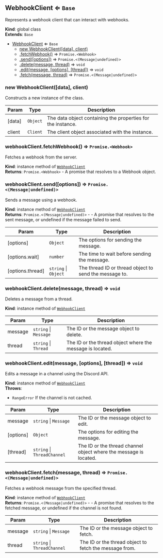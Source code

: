 <a name="WebhookClient"></a>

## WebhookClient ⇐ <code>Base</code>
Represents a webhook client that can interact with webhooks.

**Kind**: global class  
**Extends**: <code>Base</code>  

* [WebhookClient](#WebhookClient) ⇐ <code>Base</code>
    * [new WebhookClient([data], client)](#new_WebhookClient_new)
    * [.fetchWebhook()](#WebhookClient+fetchWebhook) ⇒ <code>Promise.&lt;Webhook&gt;</code>
    * [.send([options])](#WebhookClient+send) ⇒ <code>Promise.&lt;(Message\|undefined)&gt;</code>
    * [.delete(message, thread)](#WebhookClient+delete) ⇒ <code>void</code>
    * [.edit(message, [options], [thread])](#WebhookClient+edit) ⇒ <code>void</code>
    * [.fetch(message, thread)](#WebhookClient+fetch) ⇒ <code>Promise.&lt;(Message\|undefined)&gt;</code>

<a name="new_WebhookClient_new"></a>

### new WebhookClient([data], client)
Constructs a new instance of the class.


| Param | Type | Description |
| --- | --- | --- |
| [data] | <code>Object</code> | The data object containing the properties for the instance. |
| client | <code>Client</code> | The client object associated with the instance. |

<a name="WebhookClient+fetchWebhook"></a>

### webhookClient.fetchWebhook() ⇒ <code>Promise.&lt;Webhook&gt;</code>
Fetches a webhook from the server.

**Kind**: instance method of [<code>WebhookClient</code>](#WebhookClient)  
**Returns**: <code>Promise.&lt;Webhook&gt;</code> - A promise that resolves to a Webhook object.  
<a name="WebhookClient+send"></a>

### webhookClient.send([options]) ⇒ <code>Promise.&lt;(Message\|undefined)&gt;</code>
Sends a message using a webhook.

**Kind**: instance method of [<code>WebhookClient</code>](#WebhookClient)  
**Returns**: <code>Promise.&lt;(Message\|undefined)&gt;</code> - - A promise that resolves to the sent message, or undefined if the message failed to send.  

| Param | Type | Description |
| --- | --- | --- |
| [options] | <code>Object</code> | The options for sending the message. |
| [options.wait] | <code>number</code> | The time to wait before sending the message. |
| [options.thread] | <code>string</code> \| <code>Object</code> | The thread ID or thread object to send the message to. |

<a name="WebhookClient+delete"></a>

### webhookClient.delete(message, thread) ⇒ <code>void</code>
Deletes a message from a thread.

**Kind**: instance method of [<code>WebhookClient</code>](#WebhookClient)  

| Param | Type | Description |
| --- | --- | --- |
| message | <code>string</code> \| <code>Message</code> | The ID or the message object to delete. |
| thread | <code>string</code> \| <code>Thread</code> | The ID or the thread object where the message is located. |

<a name="WebhookClient+edit"></a>

### webhookClient.edit(message, [options], [thread]) ⇒ <code>void</code>
Edits a message in a channel using the Discord API.

**Kind**: instance method of [<code>WebhookClient</code>](#WebhookClient)  
**Throws**:

- <code>RangeError</code> If the channel is not cached.


| Param | Type | Description |
| --- | --- | --- |
| message | <code>string</code> \| <code>Message</code> | The ID or the message object to edit. |
| [options] | <code>Object</code> | The options for editing the message. |
| [thread] | <code>string</code> \| <code>ThreadChannel</code> | The ID or the thread channel object where the message is located. |

<a name="WebhookClient+fetch"></a>

### webhookClient.fetch(message, thread) ⇒ <code>Promise.&lt;(Message\|undefined)&gt;</code>
Fetches a webhook message from the specified thread.

**Kind**: instance method of [<code>WebhookClient</code>](#WebhookClient)  
**Returns**: <code>Promise.&lt;(Message\|undefined)&gt;</code> - - A promise that resolves to the fetched message, or undefined if the channel is not found.  

| Param | Type | Description |
| --- | --- | --- |
| message | <code>string</code> \| <code>Message</code> | The ID or the message object to fetch. |
| thread | <code>string</code> \| <code>ThreadChannel</code> | The ID or the thread object to fetch the message from. |

